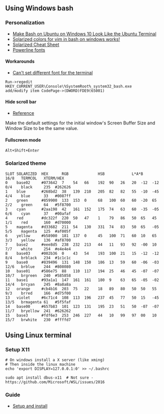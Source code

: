---
---

## Using Windows bash
### Personalization
- [Make Bash on Ubuntu on Windows 10 Look Like the Ubuntu Terminal](https://medium.com/@jgarijogarde/make-bash-on-ubuntu-on-windows-10-look-like-the-ubuntu-terminal-f7566008c5c2)
- [Solarized colors for vim in bash on windows works!](https://www.reddit.com/r/bashonubuntuonwindows/comments/60da1u/solarized_colors_for_vim_in_bash_on_windows_works/)
- [Solarized Cheat Sheet](http://www.zovirl.com/2011/07/22/solarized_cheat_sheet/)
- [Powerline fonts](https://medium.com/@slmeng/how-to-install-powerline-fonts-in-windows-b2eedecace58)

#### Workarounds
- [Can't set different font for the terminal](https://github.com/Microsoft/WSL/issues/757)

```
Run->regedit
HKEY_CURRENT_USER\Console\%SystemRoot%_system32_bash.exe
add/modify item CodePage->(DWORD)FDE9(65001)
```

#### Hide scroll bar
- [Reference](https://github.com/Microsoft/WSL/issues/407#issuecomment-295761589)

Make the default settings for the initial window's Screen Buffer Size and Window Size to be the same value.

#### Fullscreen mode
```
Alt+Shift+Enter
```

### Solarized theme
```
SLOT SOLARIZED  HEX      RGB             HSB            L*A*B          16/8   TERMCOL   XTERM/HEX
0    base02     #073642  7    54   66    192  90   26   20  -12  -12   0/4    black     235  #262626
1    blue       #268bd2  38   139  210   205  82   82   55  -10  -45   4/4    blue      33   #0087ff
2    green      #859900  133  153  0     68   100  60   60  -20  65    2/2    green     64   #5f8700
3    cyan       #2aa198  42   161  152   175  74   63   60  -35  -05   6/6    cyan      37   #00afaf
4    red        #dc322f  220  50   47    1    79   86   50  65   45    1/1    red       160  #d70000
5    magenta    #d33682  211  54   130   331  74   83   50  65   -05   5/5    magenta   125  #af005f
6    yellow     #b58900  181  137  0     45   100  71   60  10   65    3/3    yellow    136  #af8700
7    base2      #eee8d5  238  232  213   44   11   93   92  -00  10    7/7    white     254  #e4e4e4
8    base03     #002b36  0    43   54    193  100  21   15  -12  -12   8/4    brblack   234  #1c1c1c
9    base0      #839496  131  148  150   186  13   59   60  -06  -03   12/6   brblue    244  #808080
10   base01     #586e75  88   110  117   194  25   46   45  -07  -07   10/7   brgreen   240  #585858
11   base1      #93a1a1  147  161  161   180  9    63   65  -05  -02   14/4   brcyan    245  #8a8a8a
12   orange     #cb4b16  203  75   22    18   89   80   50  50   55    9/3    brred     166  #d75f00
13   violet     #6c71c4  108  113  196   237  45   77   50  15   -45   13/5   brmagenta 61   #5f5faf
14   base00     #657b83  101  123  131   195  23   51   50  -07  -07   11/7   bryellow  241  #626262
15   base3      #fdf6e3  253  246  227   44   10   99   97  00   10    15/7   brwhite   230  #ffffd7
```

## Using Linux terminal
### Setup X11
```shell
# On windows install a X server (like xming)
# Then inside the linux machine
echo 'export DISPLAY=127.0.0.1:0' >> ~/.bashrc

sudo apt install dbus-x11  # Not sure - https://github.com/Microsoft/WSL/issues/2016
```

### Guide
- [Setup and install](https://blog.ropnop.com/configuring-a-pretty-and-usable-terminal-emulator-for-wsl/)
